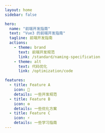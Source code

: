 ```yaml
---
layout: home
sidebar: false

hero:
  name: "前端开发指南"
  text: "Vue3 的前端开发指南"
  tagline: 前端开发指南
  actions:
    - theme: brand
      text: 前端开发规范
      link: /standard/naming-specification
    - theme: alt
      text: 代码优化
      link: /optimization/code

features:
  - title: Feature A
    icon: 🚀
    details: 一些开发规范
  - title: Feature B
    icon: ⚙️
    details: 一些优化方案
  - title: Feature C
    icon: ⚡
    details: 一些学习指南
---
```

